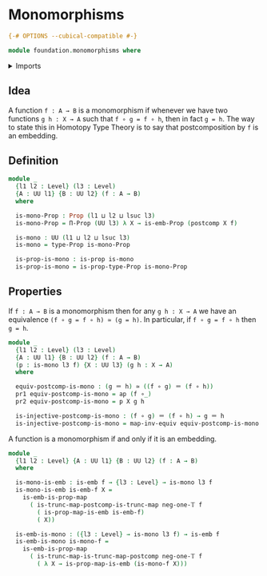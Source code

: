 # Monomorphisms

```agda
{-# OPTIONS --cubical-compatible #-}

module foundation.monomorphisms where
```

<details><summary>Imports</summary>

```agda
open import foundation.action-on-identifications-functions
open import foundation.dependent-pair-types
open import foundation.embeddings
open import foundation.functoriality-function-types
open import foundation.universe-levels

open import foundation-core.equivalences
open import foundation-core.function-types
open import foundation-core.identity-types
open import foundation-core.propositional-maps
open import foundation-core.propositions
open import foundation-core.truncation-levels
```

</details>

## Idea

A function `f : A → B` is a monomorphism if whenever we have two functions
`g h : X → A` such that `f ∘ g = f ∘ h`, then in fact `g = h`. The way to state
this in Homotopy Type Theory is to say that postcomposition by `f` is an
embedding.

## Definition

```agda
module _
  {l1 l2 : Level} (l3 : Level)
  {A : UU l1} {B : UU l2} (f : A → B)
  where

  is-mono-Prop : Prop (l1 ⊔ l2 ⊔ lsuc l3)
  is-mono-Prop = Π-Prop (UU l3) λ X → is-emb-Prop (postcomp X f)

  is-mono : UU (l1 ⊔ l2 ⊔ lsuc l3)
  is-mono = type-Prop is-mono-Prop

  is-prop-is-mono : is-prop is-mono
  is-prop-is-mono = is-prop-type-Prop is-mono-Prop
```

## Properties

If `f : A → B` is a monomorphism then for any `g h : X → A` we have an
equivalence `(f ∘ g = f ∘ h) ≃ (g = h)`. In particular, if `f ∘ g = f ∘ h` then
`g = h`.

```agda
module _
  {l1 l2 : Level} (l3 : Level)
  {A : UU l1} {B : UU l2} (f : A → B)
  (p : is-mono l3 f) {X : UU l3} (g h : X → A)
  where

  equiv-postcomp-is-mono : (g ＝ h) ≃ ((f ∘ g) ＝ (f ∘ h))
  pr1 equiv-postcomp-is-mono = ap (f ∘_)
  pr2 equiv-postcomp-is-mono = p X g h

  is-injective-postcomp-is-mono : (f ∘ g) ＝ (f ∘ h) → g ＝ h
  is-injective-postcomp-is-mono = map-inv-equiv equiv-postcomp-is-mono
```

A function is a monomorphism if and only if it is an embedding.

```agda
module _
  {l1 l2 : Level} {A : UU l1} {B : UU l2} (f : A → B)
  where

  is-mono-is-emb : is-emb f → {l3 : Level} → is-mono l3 f
  is-mono-is-emb is-emb-f X =
    is-emb-is-prop-map
      ( is-trunc-map-postcomp-is-trunc-map neg-one-𝕋 f
        ( is-prop-map-is-emb is-emb-f)
        ( X))

  is-emb-is-mono : ({l3 : Level} → is-mono l3 f) → is-emb f
  is-emb-is-mono is-mono-f =
    is-emb-is-prop-map
      ( is-trunc-map-is-trunc-map-postcomp neg-one-𝕋 f
        ( λ X → is-prop-map-is-emb (is-mono-f X)))
```
